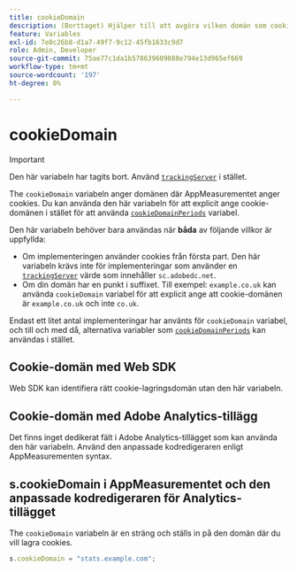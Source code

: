 ```yaml
---
title: cookieDomain
description: (Borttaget) Hjälper till att avgöra vilken domän som cookies ska anges på.
feature: Variables
exl-id: 7e8c26b8-d1a7-49f7-9c12-45fb1633c9d7
role: Admin, Developer
source-git-commit: 75ae77c1da1b578639609888e794e13d965ef669
workflow-type: tm+mt
source-wordcount: '197'
ht-degree: 0%

---
```


# cookieDomain

>[!IMPORTANT]
>Den här variabeln har tagits bort. Använd [`trackingServer`](trackingserver.md) i stället.

The `cookieDomain` variabeln anger domänen där AppMeasurementet anger cookies. Du kan använda den här variabeln för att explicit ange cookie-domänen i stället för att använda [`cookieDomainPeriods`](cookiedomainperiods.md) variabel.

Den här variabeln behöver bara användas när **båda** av följande villkor är uppfyllda:

* Om implementeringen använder cookies från första part. Den här variabeln krävs inte för implementeringar som använder en [`trackingServer`](trackingserver.md) värde som innehåller `sc.adobedc.net`.
* Om din domän har en punkt i suffixet. Till exempel: `example.co.uk` kan använda `cookieDomain` variabel för att explicit ange att cookie-domänen är `example.co.uk` och inte `co.uk`.

Endast ett litet antal implementeringar har använts för `cookieDomain` variabel, och till och med då, alternativa variabler som [`cookieDomainPeriods`](cookiedomainperiods.md) kan användas i stället.

## Cookie-domän med Web SDK

Web SDK kan identifiera rätt cookie-lagringsdomän utan den här variabeln.

## Cookie-domän med Adobe Analytics-tillägg

Det finns inget dedikerat fält i Adobe Analytics-tillägget som kan använda den här variabeln. Använd den anpassade kodredigeraren enligt AppMeasurementen syntax.

## s.cookieDomain i AppMeasurementet och den anpassade kodredigeraren för Analytics-tillägget

The `cookieDomain` variabeln är en sträng och ställs in på den domän där du vill lagra cookies.

```js
s.cookieDomain = "stats.example.com";
```
